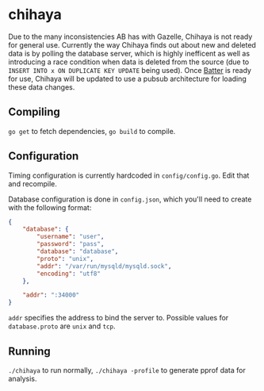 chihaya
=======

Due to the many inconsistencies AB has with Gazelle, Chihaya is not ready for general use. Currently the way Chihaya finds out about new and deleted data is by polling the database server, which is highly inefficent as well as introducing a race condition when data is deleted from the source (due to `INSERT INTO x ON DUPLICATE KEY UPDATE` being used). Once [Batter](https://github.com/wafflesfm/batter) is ready for use, Chihaya will be updated to use a pubsub architecture for loading these data changes.

Compiling
---------

`go get` to fetch dependencies, `go build` to compile.

Configuration
-------------

Timing configuration is currently hardcoded in `config/config.go`. Edit that and recompile.

Database configuration is done in `config.json`, which you'll need to create with the following format:

```json
{
	"database": {
		"username": "user",
		"password": "pass",
		"database": "database",
		"proto": "unix",
		"addr": "/var/run/mysqld/mysqld.sock",
		"encoding": "utf8"
	},

	"addr": ":34000"
}
```

`addr` specifies the address to bind the server to. Possible values for `database.proto` are `unix` and `tcp`.

Running
-------

`./chihaya` to run normally, `./chihaya -profile` to generate pprof data for analysis.
